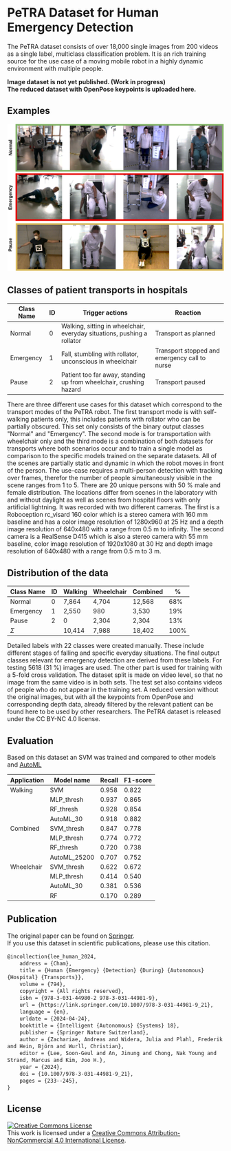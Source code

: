 # PeTRA Dataset for Human Emergency Detection
The PeTRA dataset consists of over 18,000 single images from 200 videos as a single label, multiclass classification problem.  It is an rich training source for the use case of a moving mobile robot in a highly dynamic environment with multiple people.  

**Image dataset is not yet published. (Work in progress)  
The reduced dataset with OpenPose keypoints is uploaded here.**

## Examples
![Alt text](docs/dataset_example_images.png)

## Classes of patient transports in hospitals

| Class Name | ID | Trigger actions                                       | Reaction                         |
|------------|----|-------------------------------------------------------|---------------------------------|
| Normal     | 0  | Walking, sitting in wheelchair, everyday situations, pushing a rollator | Transport as planned             |
| Emergency  | 1  | Fall, stumbling with rollator, unconscious in wheelchair | Transport stopped and emergency call to nurse |
| Pause      | 2  | Patient too far away, standing up from wheelchair, crushing hazard | Transport paused                 |

There are three different use cases for this dataset which correspond to the transport modes of the PeTRA robot. The first transport mode is with self-walking patients only, this includes patients with rollator who can be partially obscured. This set only consists of the binary output classes "Normal" and "Emergency". The second mode is for transportation with wheelchair only and the third mode is a combination of both datasets for transports where both scenarios occur and to train a single model as comparison to the specific models trained on the separate datasets. All of the scenes are partially static and dynamic in which the robot moves in front of the person. The use-case requires a multi-person detection with tracking over frames, therefor the number of people simultaneously visible in the scene ranges from 1 to 5. There are 20 unique persons with 50 % male and female distribution. The locations differ from scenes in the laboratory with and without daylight as well as scenes from hospital floors with only artificial lightning. It was recorded with two different cameras. The first is a Roboception rc_visard 160 color which is a stereo camera with 160 mm baseline and has a color image resolution of 1280x960 at 25 Hz and a depth image resolution of 640x480 with a range from 0.5 m to infinity. The second camera is a RealSense D415 which is also a stereo camera with 55 mm baseline, color image resolution of 1920x1080 at 30 Hz and depth image resolution of 640x480 with a range from 0.5 m to 3 m. 

## Distribution of the data

| Class Name | ID | Walking | Wheelchair | Combined | % |
| --- | --- | --- | --- | --- | --- |
| Normal | 0 | 7,864 | 4,704 | 12,568 | 68\% |
| Emergency | 1 | 2,550 | 980 | 3,530 | 19\% |
| Pause | 2 | 0 | 2,304 | 2,304 | 13\% |
| $\Sigma$ | | 10,414 | 7,988 | 18,402 | 100\% |

Detailed labels with 22 classes were created manually. These include different stages of falling and specific everyday situations. The final output classes relevant for emergency detection are derived from these labels. For testing 5618 (31 %) images are used. The other part is used for training with a 5-fold cross validation. The dataset split is made on video level, so that no image from the same video is in both sets. The test set also contains videos of people who do not appear in the training set. A reduced version without the original images, but with all the keypoints from OpenPose and corresponding depth data, already filtered by the relevant patient can be found here to be used by other researchers. The PeTRA dataset is released under the CC BY-NC 4.0 license.

## Evaluation

Based on this dataset an SVM was trained and compared to other models and [AutoML](https://github.com/automl/auto-sklearn)

| Application | Model name | Recall | F1-score |
| --- | --- | --- | --- |
| Walking | SVM | 0.958 | 0.822 |
|  | MLP\_thresh | 0.937 | 0.865 |
|  | RF\_thresh | 0.928 | 0.854 |
|  | AutoML\_30 | 0.918 | 0.882 |
| Combined | SVM\_thresh | 0.847 | 0.778 |
|  | MLP\_thresh | 0.774 | 0.772 |
|  | RF\_thresh | 0.720 | 0.738 |
|  | AutoML\_25200 | 0.707 | 0.752 |
| Wheelchair | SVM\_thresh | 0.622 | 0.672 |
|  | MLP\_thresh | 0.414 | 0.540 |
|  | AutoML\_30 | 0.381 | 0.536 |
|  | RF | 0.170 | 0.289 |

## Publication
The original paper can be found on [Springer](https://link.springer.com/10.1007/978-3-031-44981-9_21).  
If you use this dataset in scientific publications, please use this citation.
```
@incollection{lee_human_2024,
	address = {Cham},
	title = {Human {Emergency} {Detection} {During} {Autonomous} {Hospital} {Transports}},
	volume = {794},
	copyright = {All rights reserved},
	isbn = {978-3-031-44980-2 978-3-031-44981-9},
	url = {https://link.springer.com/10.1007/978-3-031-44981-9_21},
	language = {en},
	urldate = {2024-04-24},
	booktitle = {Intelligent {Autonomous} {Systems} 18},
	publisher = {Springer Nature Switzerland},
	author = {Zachariae, Andreas and Widera, Julia and Plahl, Frederik and Hein, Björn and Wurll, Christian},
	editor = {Lee, Soon-Geul and An, Jinung and Chong, Nak Young and Strand, Marcus and Kim, Joo H.},
	year = {2024},
	doi = {10.1007/978-3-031-44981-9_21},
	pages = {233--245},
}
```

## License

<a rel="license" href="http://creativecommons.org/licenses/by-nc/4.0/"><img alt="Creative Commons License" style="border-width:0" src="https://i.creativecommons.org/l/by-nc/4.0/88x31.png" /></a><br />This work is licensed under a <a rel="license" href="http://creativecommons.org/licenses/by-nc/4.0/">Creative Commons Attribution-NonCommercial 4.0 International License</a>.

